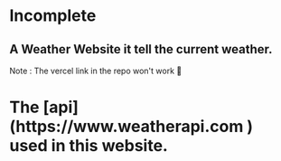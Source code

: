 # Incomplete

<h2>A Weather Website it tell the current weather.</h2>

Note : The vercel link in the repo won't work 🚨

<h1>The [api](https://www.weatherapi.com
) used in this website.</h1> 